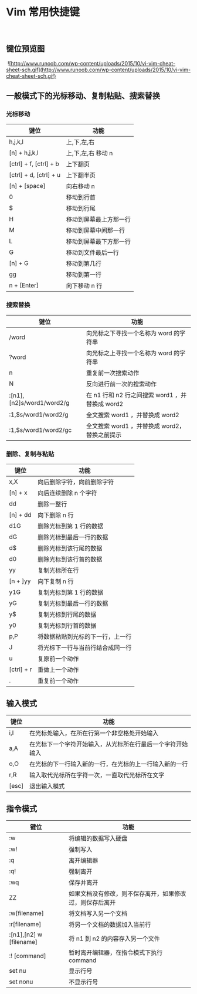 

# Vim 常用快捷键
​
## 键位预览图
​
![http://www.runoob.com/wp-content/uploads/2015/10/vi-vim-cheat-sheet-sch.gif](http://www.runoob.com/wp-content/uploads/2015/10/vi-vim-cheat-sheet-sch.gif)

## 一般模式下的光标移动、复制粘贴、搜索替换

### 光标移动

| 键位                   | 功能                   |
| ---------------------- | ---------------------- |
| h,j,k,l                | 上,下,左,右            |
| [n] + h,j,k,l          | 上,下,左,右 移动 n     |
| [ctrl] + f, [ctrl] + b | 上下翻页               |
| [ctrl] + d, [ctrl] + u | 上下翻半页             |
| [n] + [space]          | 向右移动 n             |
| 0                      | 移动到行首             |
| $                      | 移动到行尾             |
| H                      | 移动到屏幕最上方那一行 |
| M                      | 移动到屏幕中间那一行   |
| L                      | 移动到屏幕最下方那一行 |
| G                      | 移动到文件最后一行     |
| [n] + G                | 移动到第几行           |
| gg                     | 移动到第一行           |
| n + [Enter]            | 向下移动 n 行          |


### 搜索替换

| 键位                      | 功能                                            |
| ------------------------- | ----------------------------------------------- |
| /word                     | 向光标之下寻找一个名称为 word 的字符串          |
| ?word                     | 向光标之上寻找一个名称为 word 的字符串          |
| n                         | 重复前一次搜索动作                              |
| N                         | 反向进行前一次的搜索动作                        |
| :[n1],[n2]s/word1/word2/g | 在 n1 行和 n2 行之间搜索 word1 ，并替换成 word2 |
| :1,$s/word1/word2/g       | 全文搜索 word1 ，并替换成 word2                 |
| :1,$s/word1/word2/gc      | 全文搜索 word1 ，并替换成 word2，替换之前提示   |

### 删除、复制与粘贴

| 键位       | 功能                             |
| ---------- | -------------------------------- |
| x,X        | 向后删除字符，向前删除字符       |
| [n] + x    | 向后连续删除 n 个字符            |
| dd         | 删除一整行                       |
| [n] + dd   | 向下删除 n 行                    |
| d1G        | 删除光标到第 1 行的数据          |
| dG         | 删除光标到最后一行的数据         |
| d$         | 删除光标到该行尾的数据           |
| d0         | 删除光标到该行首的数据           |
| yy         | 复制光标所在行                   |
| [n + ]yy   | 向下复制 n 行                    |
| y1G        | 复制光标到第 1 行的数据          |
| yG         | 复制光标到最后一行的数据         |
| y$         | 复制光标到行尾的数据             |
| y0         | 复制光标到行首的数据             |
| p,P        | 将数据粘贴到光标的下一行，上一行 |
| J          | 将光标下一行与当前行结合成同一行 |
| u          | 复原前一个动作                   |
| [ctrl] + r | 重做上一个动作                   |
| .          | 重复前一个动作                   |

## 输入模式

| 键位  | 功能                                                       |
| ----- | ---------------------------------------------------------- |
| i,I   | 在光标处输入，在所在行第一个非空格处开始输入               |
| a,A   | 在光标下一个字符开始输入，从光标所在行最后一个字符开始输入 |
| o,O   | 在光标的下一行输入新的一行，在光标的上一行输入新的一行     |
| r,R   | 输入取代光标所在字符一次，一直取代光标所在文字             |
| [esc] | 退出输入模式                                               |

## 指令模式

| 键位                    | 功能                                                     |
| ----------------------- | -------------------------------------------------------- |
| :w                      | 将编辑的数据写入硬盘                                     |
| :w!                     | 强制写入                                                 |
| :q                      | 离开编辑器                                               |
| :q!                     | 强制离开                                                 |
| :wq                     | 保存并离开                                               |
| ZZ                      | 如果文档没有修改，则不保存离开，如果修改过，则保存后离开 |
| :w[filename]            | 将文档写入另一个文档                                     |
| :r[filename]            | 将另一个文档的数据加入当前行                             |
| :[n1],[n2] w [filename] | 将 n1 到 n2 的内容存入另一个文件                         |
| :! [command]            | 暂时离开编辑器，在指令模式下执行 command                 |
| set nu                  | 显示行号                                                 |
| set nonu                | 不显示行号                                               |
